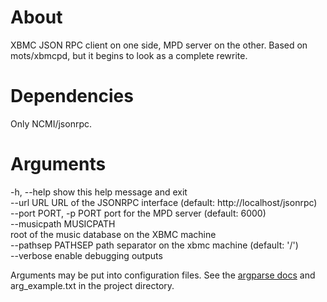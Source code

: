 # About
XBMC JSON RPC client on one side, MPD server on the other.
Based on mots/xbmcpd, but it begins to look as a complete rewrite.

# Dependencies
Only NCMI/jsonrpc.

# Arguments
  -h, --help            show this help message and exit  
  --url URL             URL of the JSONRPC interface (default: http://localhost/jsonrpc)  
  --port PORT, -p PORT  port for the MPD server (default: 6000)  
  --musicpath MUSICPATH  
                        root of the music database on the XBMC machine  
  --pathsep PATHSEP     path separator on the xbmc machine (default: '/')  
  --verbose             enable debugging outputs

Arguments may be put into configuration files. See the
[argparse docs](http://docs.python.org/library/argparse.html#fromfile-prefix-chars)
and arg_example.txt in the project directory.

